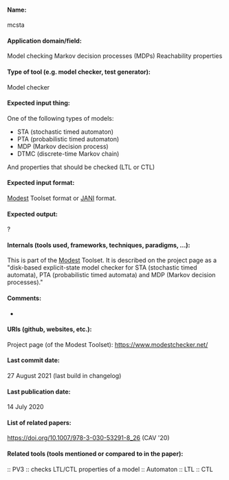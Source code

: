 #### Name:
mcsta

#### Application domain/field:
Model checking
Markov decision processes (MDPs)
Reachability properties

#### Type of tool (e.g. model checker, test generator):
Model checker

#### Expected input thing:
One of the following types of models:
- STA (stochastic timed automaton)
- PTA (probabilistic timed automaton)
- MDP (Markov decision process)
- DTMC (discrete-time Markov chain)

And properties that should be checked (LTL or CTL)

#### Expected input format:
[Modest](../Frameworks/Modest.md) Toolset format or [JANI](../../Formats/JANI.md) format.

#### Expected output:
?

#### Internals (tools used, frameworks, techniques, paradigms, ...):
This is part of the [Modest](../Frameworks/Modest.md) Toolset. It is described on the project page as a "disk-based explicit-state model checker for STA (stochastic timed automata), PTA (probabilistic timed automata) and MDP (Markov decision processes)."

#### Comments:
-

#### URIs (github, websites, etc.):
Project page (of the Modest Toolset): https://www.modestchecker.net/

#### Last commit date:
27 August 2021 (last build in changelog)

#### Last publication date:
14 July 2020

#### List of related papers:
https://doi.org/10.1007/978-3-030-53291-8_26 (CAV '20)

#### Related tools (tools mentioned or compared to in the paper):
:: PV3 :: checks LTL/CTL properties of a model
:: Automaton
:: LTL
:: CTL